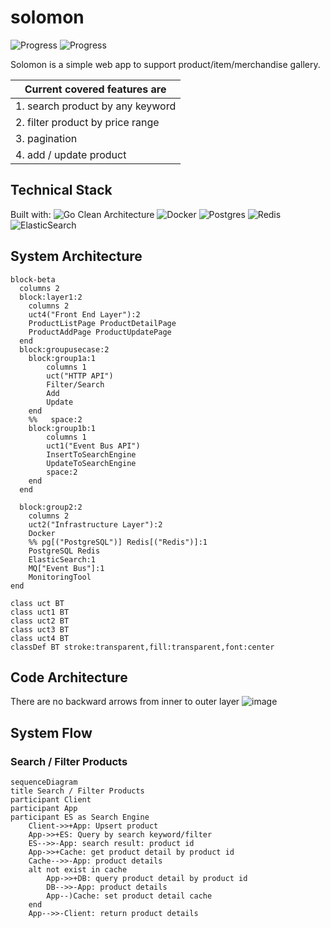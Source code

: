 # solomon


![Progress](https://progress-bar.dev/100/?title=Backend)
![Progress](https://progress-bar.dev/0/?title=FrontEnd)


Solomon is a simple web app to support product/item/merchandise gallery.

| Current covered features are |
| ------------- |
| 1. search product by any keyword |
| 2. filter product by price range |
| 3. pagination |
| 4. add / update product  |

## Technical Stack
Built with:
![Go](https://img.shields.io/badge/go-%2300ADD8.svg?style=for-the-badge&logo=go&logoColor=white) Clean Architecture
![Docker](https://img.shields.io/badge/docker-%230db7ed.svg?style=for-the-badge&logo=docker&logoColor=white)
![Postgres](https://img.shields.io/badge/postgres-%23316192.svg?style=for-the-badge&logo=postgresql&logoColor=white)
![Redis](https://img.shields.io/badge/redis-%23DD0031.svg?style=for-the-badge&logo=redis&logoColor=white)
![ElasticSearch](https://img.shields.io/badge/-ElasticSearch-005571?style=for-the-badge&logo=elasticsearch)


## System Architecture
```mermaid
block-beta
  columns 2
  block:layer1:2
    columns 2
    uct4("Front End Layer"):2
    ProductListPage ProductDetailPage
    ProductAddPage ProductUpdatePage
  end
  block:groupusecase:2
    block:group1a:1
        columns 1
        uct("HTTP API")
        Filter/Search
        Add
        Update
    end
    %%   space:2
    block:group1b:1
        columns 1
        uct1("Event Bus API")
        InsertToSearchEngine
        UpdateToSearchEngine
        space:2
    end
  end

  block:group2:2
    columns 2
    uct2("Infrastructure Layer"):2
    Docker
    %% pg[("PostgreSQL")] Redis[("Redis")]:1
    PostgreSQL Redis
    ElasticSearch:1
    MQ["Event Bus"]:1
    MonitoringTool
end

class uct BT
class uct1 BT
class uct2 BT
class uct3 BT
class uct4 BT
classDef BT stroke:transparent,fill:transparent,font:center
```

## Code Architecture
There are no backward arrows from inner to outer layer
![image](https://github.com/user-attachments/assets/347bed5d-fb41-4aea-a6f3-0a3da262e63d)


## System Flow

### Search / Filter Products
```mermaid
sequenceDiagram
title Search / Filter Products
participant Client
participant App
participant ES as Search Engine
    Client->>+App: Upsert product
    App->>+ES: Query by search keyword/filter
    ES-->>-App: search result: product id
    App->>+Cache: get product detail by product id
    Cache-->>-App: product details
    alt not exist in cache
        App->>+DB: query product detail by product id
        DB-->>-App: product details
        App--)Cache: set product detail cache
    end
    App-->>-Client: return product details
```
